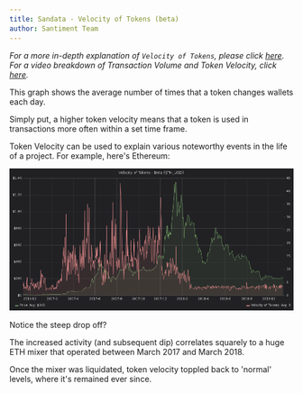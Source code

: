 ```yaml
---
title: Sandata - Velocity of Tokens (beta)
author: Santiment Team
---
```


*For a more in-depth explanation of `Velocity of Tokens`, please
click*
[*here*](https://community.santiment.net/t/token-velocity-metric/412/2)*.
For a video breakdown of Transaction Volume and Token Velocity, click*
[*here*](https://drive.google.com/open?id=1fAgF96dCsl0RLosL8Fj1p-W0NXBR5onh)*.*

This graph shows the average number of times that a token changes
wallets each day.

Simply put, a higher token velocity means that a token is used in
transactions more often within a set time frame.

Token Velocity can be used to explain various noteworthy events in the
life of a project. For example, here's Ethereum:

![](4.png)

Notice the steep drop off?

The increased activity (and subsequent dip) correlates squarely to a
huge ETH mixer that operated between March 2017 and March 2018.

Once the mixer was liquidated, token velocity toppled back to 'normal'
levels, where it's remained ever since.

